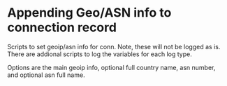 Appending Geo/ASN info to connection record
===========================================

Scripts to set geoip/asn info for conn.  Note, these will not be logged as is.  There are addional scripts to log the variables for each log type.

Options are the main geoip info, optional full country name, asn number, and optional asn full name.
